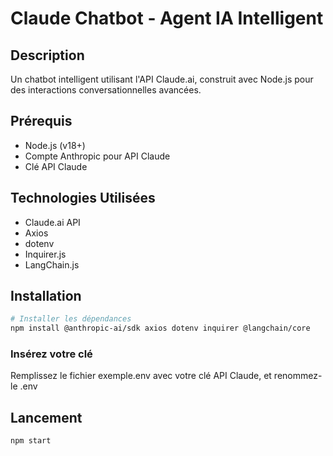 # Claude Chatbot - Agent IA Intelligent

## Description
Un chatbot intelligent utilisant l'API Claude.ai, construit avec Node.js pour des interactions conversationnelles avancées.

## Prérequis
- Node.js (v18+)
- Compte Anthropic pour API Claude
- Clé API Claude

## Technologies Utilisées
- Claude.ai API
- Axios
- dotenv 
- Inquirer.js
- LangChain.js

## Installation
```bash
# Installer les dépendances
npm install @anthropic-ai/sdk axios dotenv inquirer @langchain/core
```
### Insérez votre clé
Remplissez le fichier exemple.env avec votre clé API Claude, et renommez-le .env

## Lancement
```bash
npm start
```
